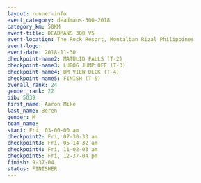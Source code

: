 ```yaml
---
layout: runner-info 
event_category: deadmans-300-2018 
category_km: 50KM 
event-title: DEADMANS 300 V5 
event-location: The Rock Resort, Montalban Rizal Philippines 
event-logo: 
event-date: 2018-11-30 
checkpoint-name2: MATULID FALLS (T-2) 
checkpoint-name3: LUBOG JUMP OFF (T-3) 
checkpoint-name4: DM VIEW DECK (T-4) 
checkpoint-name5: FINISH (T-5) 
overall_rank: 24
gender_rank: 22
bib: 5039
first_name: Aaron Mike
last_name: Beren
gender: M
team_name: 
start: Fri, 03-00-00 am
checkpoint2: Fri, 07-30-33 am
checkpoint3: Fri, 05-14-32 am
checkpoint4: Fri, 11-02-03 am
checkpoint5: Fri, 12-37-04 pm
finish: 9-37-04
status: FINISHER
---
```

